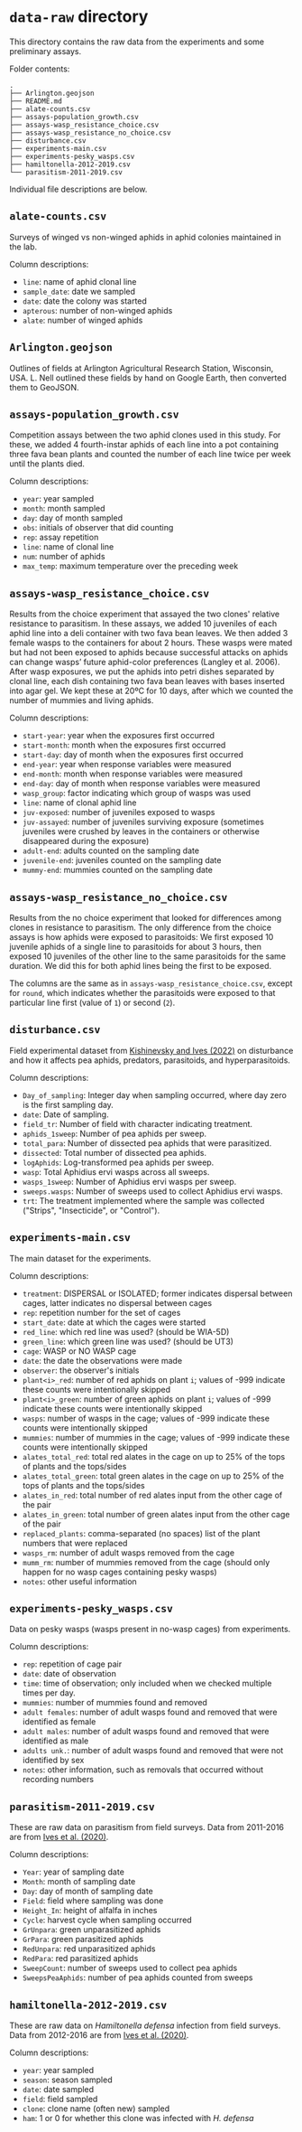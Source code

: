 # `data-raw` directory

This directory contains the raw data from the experiments and some preliminary
assays. 

Folder contents:

```
.
├── Arlington.geojson
├── README.md
├── alate-counts.csv
├── assays-population_growth.csv
├── assays-wasp_resistance_choice.csv
├── assays-wasp_resistance_no_choice.csv
├── disturbance.csv
├── experiments-main.csv
├── experiments-pesky_wasps.csv
├── hamiltonella-2012-2019.csv
└── parasitism-2011-2019.csv
```


Individual file descriptions are below.


## `alate-counts.csv`

Surveys of winged vs non-winged aphids in aphid colonies maintained in
the lab.

Column descriptions:

* `line`: name of aphid clonal line
* `sample_date`: date we sampled
* `date`: date the colony was started
* `apterous`: number of non-winged aphids
* `alate`: number of winged aphids



## `Arlington.geojson`

Outlines of fields at Arlington Agricultural Research Station,
Wisconsin, USA. L. Nell outlined these fields by hand on Google Earth,
then converted them to GeoJSON.


## `assays-population_growth.csv`

Competition assays between the two aphid clones used in this study.
For these, we added 4 fourth-instar aphids of each line
into a pot containing three fava bean plants and counted the number of
each line twice per week until the plants died. 

Column descriptions:

* `year`: year sampled
* `month`: month sampled
* `day`: day of month sampled
* `obs`: initials of observer that did counting
* `rep`: assay repetition
* `line`: name of clonal line
* `num`: number of aphids
* `max_temp`: maximum temperature over the preceding week



## `assays-wasp_resistance_choice.csv`

Results from the choice experiment that assayed the two clones' relative
resistance to parasitism.
In these assays, we added 10 juveniles
of each aphid line into a deli container with two fava bean leaves.
We then added 3 female wasps to the containers for about 2 hours.
These wasps were mated but had not been exposed to aphids because
successful attacks on aphids can change wasps’ future aphid-color
preferences (Langley et al. 2006).
After wasp exposures, we put the aphids into petri dishes separated by
clonal line, each dish containing two fava bean leaves with bases
inserted into agar gel.
We kept these at 20ºC for 10 days, after which we counted the number
of mummies and living aphids.

Column descriptions:

* `start-year`: year when the exposures first occurred
* `start-month`: month when the exposures first occurred
* `start-day`: day of month when the exposures first occurred
* `end-year`: year when response variables were measured
* `end-month`: month when response variables were measured
* `end-day`: day of month when response variables were measured
* `wasp_group`: factor indicating which group of wasps was used
* `line`: name of clonal aphid line
* `juv-exposed`: number of juveniles exposed to wasps
* `juv-assayed`: number of juveniles surviving exposure (sometimes juveniles 
  were crushed by leaves in the containers or otherwise disappeared during 
  the exposure)
* `adult-end`: adults counted on the sampling date
* `juvenile-end`: juveniles counted on the sampling date
* `mummy-end`: mummies counted on the sampling date


## `assays-wasp_resistance_no_choice.csv`

Results from the no choice experiment that looked for differences among clones
in resistance to parasitism.
The only difference from the choice assays is how aphids were exposed to 
parasitoids:
We first exposed 10 juvenile aphids of a single line to parasitoids for about 3
hours, then exposed 10 juveniles of the other line to the same parasitoids for
the same duration. We did this for both aphid lines being the first to
be exposed.

The columns are the same as in `assays-wasp_resistance_choice.csv`, 
except for `round`, which indicates whether the parasitoids were exposed
to that particular line first (value of `1`) or second (`2`).


## `disturbance.csv`

Field experimental dataset from
[Kishinevsky and Ives (2022)](https://doi.org/10.1002/ecs2.4050)
on disturbance and how it affects pea aphids, predators, parasitoids, and
hyperparasitoids.

Column descriptions:


* `Day_of_sampling`: Integer day when sampling occurred, where day zero is 
  the first sampling day.
* `date`: Date of sampling.
* `field_tr`: Number of field with character indicating treatment.
* `aphids_1sweep`: Number of pea aphids per sweep.
* `total_para`: Number of dissected pea aphids that were parasitized.
* `dissected`: Total number of dissected pea aphids.
* `logAphids`: Log-transformed pea aphids per sweep.
* `wasp`: Total Aphidius ervi wasps across all sweeps.
* `wasps_1sweep`: Number of Aphidius ervi wasps per sweep.
* `sweeps.wasps`: Number of sweeps used to collect Aphidius ervi wasps.
* `trt`: The treatment implemented where the sample was collected
  ("Strips", "Insecticide", or "Control").





## `experiments-main.csv`

The main dataset for the experiments.

Column descriptions:

* `treatment`: DISPERSAL or ISOLATED; former indicates dispersal between cages, 
  latter indicates no dispersal between cages
* `rep`: repetition number for the set of cages
* `start_date`: date at which the cages were started
* `red_line`: which red line was used? (should be WIA-5D)
* `green_line`: which green line was used? (should be UT3)
* `cage`: WASP or NO WASP cage
* `date`: the date the observations were made
* `observer`: the observer's initials
* `plant<i>_red`: number of red aphids on plant `i`; values of -999 
  indicate these counts were intentionally skipped
* `plant<i>_green`: number of green aphids on plant `i`; values of -999 
  indicate these counts were intentionally skipped
* `wasps`: number of wasps in the cage; values of -999 indicate these counts 
  were intentionally skipped
* `mummies`: number of mummies in the cage; values of -999 indicate these
  counts were intentionally skipped
* `alates_total_red`: total red alates in the cage on up to 25% of the 
  tops of plants and the tops/sides
* `alates_total_green`: total green alates in the cage on up to 25% of the 
  tops of plants and the tops/sides
* `alates_in_red`: total number of red alates input from the other 
  cage of the pair
* `alates_in_green`: total number of green alates input from the other 
  cage of the pair
* `replaced_plants`: comma-separated (no spaces) list of the plant numbers
  that were replaced
* `wasps_rm`: number of adult wasps removed from the cage
* `mumm_rm`: number of mummies removed from the cage (should only happen for
  no wasp cages containing pesky wasps)
* `notes`: other useful information


## `experiments-pesky_wasps.csv`


Data on pesky wasps (wasps present in no-wasp cages) from experiments.

Column descriptions:

* `rep`: repetition of cage pair
* `date`: date of observation
* `time`: time of observation; only included when we checked multiple times per
  day.
* `mummies`: number of mummies found and removed
* `adult females`: number of adult wasps found and removed that were 
  identified as female
* `adult males`: number of adult wasps found and removed that were 
  identified as male
* `adults unk.`: number of adult wasps found and removed that were not 
  identified by sex
* `notes`: other information, such as removals that occurred without recording
  numbers



## `parasitism-2011-2019.csv`

These are raw data on parasitism from field surveys.
Data from 2011-2016 are from 
[Ives et al. (2020)](https://doi.org/10.1038/s41559-020-1155-0).

Column descriptions:

* `Year`: year of sampling date
* `Month`: month of sampling date
* `Day`: day of month of sampling date
* `Field`: field where sampling was done
* `Height_In`: height of alfalfa in inches
* `Cycle`: harvest cycle when sampling occurred
* `GrUnpara`: green unparasitized aphids
* `GrPara`: green parasitized aphids
* `RedUnpara`: red unparasitized aphids
* `RedPara`: red parasitized aphids
* `SweepCount`: number of sweeps used to collect pea aphids
* `SweepsPeaAphids`: number of pea aphids counted from sweeps



## `hamiltonella-2012-2019.csv`

These are raw data on *Hamiltonella defensa* infection from field surveys.
Data from 2012-2016 are from 
[Ives et al. (2020)](https://doi.org/10.1038/s41559-020-1155-0).

Column descriptions:

* `year`: year sampled
* `season`: season sampled
* `date`: date sampled
* `field`: field sampled
* `clone`: clone name (often new) sampled
* `ham`: 1 or 0 for whether this clone was infected with *H. defensa*


